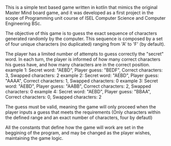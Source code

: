 This is a simple text based game written in kotlin that mimics the original Master Mind board game, and it was developed as a first project in the scope of Programming unit course of ISEL Computer Science and Computer Engineering BSc.

The objective of this game is to guess the exact sequence of characters generated randomly by the computer. This sequence is composed by a set of four unique characters (no duplicated) ranging from 'A' to 'F' (by default).

The player has a limited number of attempts to guess correctly the "secret" word. In each turn, the player is informed of how many correct characters his guess have, and how many characters are in the correct position.
example 1: Secret word: "AEBD", Player guess: "BEDF", Correct characters: 3, Swapped characters: 2
example 2: Secret word: "AEBD", Player guess: "AAAA", Correct characters: 1, Swapped characters: 0
example 3: Secret word: "AEBD", Player guess: "AABB", Correct characters: 2, Swapped characters: 0
example 4: Secret word: "AEBD", Player guess: "BBAA", Correct characters: 0, Swapped characters: 2

The guess must be valid, meaning the game will only proceed when the player inputs a guess that meets the requirements (Only characters within the defined range and an exact number of characters, four by defautl)

All the constants that define how the game will work are set in the beggining of the program, and may be changed as the player wishes, maintaining the game logic.
